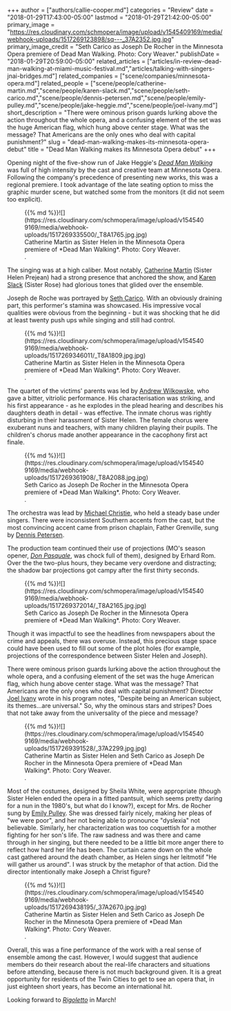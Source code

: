 +++
author = ["authors/callie-cooper.md"]
categories = "Review"
date = "2018-01-29T17:43:00-05:00"
lastmod = "2018-01-29T21:42:00-05:00"
primary_image = "https://res.cloudinary.com/schmopera/image/upload/v1545409169/media/webhook-uploads/1517269123898/sq---_37A2352.jpg.jpg"
primary_image_credit = "Seth Carico as Joseph De Rocher in the Minnesota Opera premiere of Dead Man Walking. Photo: Cory Weaver."
publishDate = "2018-01-29T20:59:00-05:00"
related_articles = ["articles/in-review-dead-man-walking-at-miami-music-festival.md","articles/talking-with-singers-jnai-bridges.md"]
related_companies = ["scene/companies/minnesota-opera.md"]
related_people = ["scene/people/catherine-martin.md","scene/people/karen-slack.md","scene/people/seth-carico.md","scene/people/dennis-petersen.md","scene/people/emily-pulley.md","scene/people/jake-heggie.md","scene/people/joel-ivany.md"]
short_description = "There were ominous prison guards lurking above the action throughout the whole opera, and a confusing element of the set was the huge American flag, which hung above center stage. What was the message? That Americans are the only ones who deal with capital punishment?"
slug = "dead-man-walking-makes-its-minnesota-opera-debut"
title = "Dead Man Walking makes its Minnesota Opera debut"
+++

Opening night of the five-show run of Jake Heggie's [*Dead Man Walking*](http://www.mnopera.org/season/2017-2018/dead-man-walking/) was full of high intensity by the cast and creative team at Minnesota Opera. Following the company's precedence of presenting new works, this was a regional premiere. I took advantage of the late seating option to miss the graphic murder scene, but watched some from the monitors (it did not seem too explicit).

<figure data-type="image">{{% md %}}![](https://res.cloudinary.com/schmopera/image/upload/v1545409169/media/webhook-uploads/1517269335500/_T8A1765.jpg.jpg)
<figcaption>Catherine Martin as Sister Helen in the Minnesota Opera premiere of *Dead Man Walking*. Photo: Cory Weaver.</figcaption>.
</figure>

The singing was at a high caliber. Most notably, [Catherine Martin](/scene/people/catherine-martin/) (Sister Helen Prejean) had a strong presence that anchored the show, and [Karen Slack](/scene/people/karen-slack/) (Sister Rose) had glorious tones that glided over the ensemble. 

Joseph de Roche was portrayed by [Seth Carico](/scene/people/seth-carico/). With an obviously draining part, this performer's stamina was showcased. His impressive vocal qualities were obvious from the beginning - but it was shocking that he did at least twenty push ups while singing and still had control. 

<figure data-type="image">{{% md %}}![](https://res.cloudinary.com/schmopera/image/upload/v1545409169/media/webhook-uploads/1517269346011/_T8A1809.jpg.jpg)
<figcaption>Catherine Martin as Sister Helen in the Minnesota Opera premiere of *Dead Man Walking*. Photo: Cory Weaver.</figcaption>.
</figure>

The quartet of the victims' parents was led by [Andrew Wilkowske](/scene/people/andrew-wilkowske/), who gave a bitter, vitriolic performance. His characterisation was striking, and his first appearance - as he explodes in the plead hearing and describes his daughters death in detail - was effective. The inmate chorus was rightly disturbing in their harassment of Sister Helen. The female chorus were exuberant nuns and teachers, with many children playing their pupils. The children's chorus made another appearance in the cacophony first act finale. 

<figure data-type="image">{{% md %}}![](https://res.cloudinary.com/schmopera/image/upload/v1545409169/media/webhook-uploads/1517269361908/_T8A2088.jpg.jpg)
<figcaption>Seth Carico as Joseph De Rocher in the Minnesota Opera premiere of *Dead Man Walking*. Photo: Cory Weaver.</figcaption>.
</figure>

The orchestra was lead by [Michael Christie](/michael-christie-new-opera-that-the-box-office-loves/), who held a steady base under singers. There were inconsistent Southern accents from the cast, but the most convincing accent came from prison chaplain, Father Grenville, sung by [Dennis Petersen](/scene/people/dennis-peterson/).

The production team continued their use of projections (MO's season opener, [*Don Pasquale*](/don-pasquale-a-colorful-season-starter-at-minnesota-opera/), was chock full of them), designed by Erhard Rom. Over the the two-plus hours, they became very overdone and distracting; the shadow bar projections got campy after the first thirty seconds.

<figure data-type="image">{{% md %}}![](https://res.cloudinary.com/schmopera/image/upload/v1545409169/media/webhook-uploads/1517269372014/_T8A2165.jpg.jpg)
<figcaption>Seth Carico as Joseph De Rocher in the Minnesota Opera premiere of *Dead Man Walking*. Photo: Cory Weaver.</figcaption>
</figure>

Though it was impactful to see the headlines from newspapers about the crime and appeals, there was overuse. Instead, this precious stage space could have been used to fill out some of the plot holes (for example, projections of the correspondence between Sister Helen and Joseph). 

There were ominous prison guards lurking above the action throughout the whole opera, and a confusing element of the set was the huge American flag, which hung above center stage. What was the message? That Americans are the only ones who deal with capital punishment? Director [Joel Ivany](/scene/people/joel-ivany/) wrote in his program notes, "Despite being an American subject, its themes...are universal." So, why the ominous stars and stripes? Does that not take away from the universality of the piece and message? 

<figure data-type="image">{{% md %}}![](https://res.cloudinary.com/schmopera/image/upload/v1545409169/media/webhook-uploads/1517269391528/_37A2299.jpg.jpg)
<figcaption>Catherine Martin as Sister Helen and Seth Carico as Joseph De Rocher in the Minnesota Opera premiere of *Dead Man Walking*. Photo: Cory Weaver.</figcaption>.
</figure>

Most of the costumes, designed by Sheila White, were appropriate (though Sister Helen ended the opera in a fitted pantsuit, which seems pretty daring for a nun in the 1980's, but what do I know?), except for Mrs. de Rocher sung by [Emily Pulley](http://www.mnopera.org/biography/emily-pulley/). She was dressed fairly nicely, making her pleas of "we were poor", and her not being able to pronounce "dyslexia" not believable. Similarly, her characterization was too coquettish for a mother fighting for her son's life. The raw sadness and was there and came through in her singing, but there needed to be a little bit more anger there to reflect how hard her life has been. The curtain came down on the whole cast gathered around the death chamber, as Helen sings her leitmotif "He will gather us around". I was struck by the metaphor of that action. Did the director intentionally make Joseph a Christ figure?

<figure data-type="image">{{% md %}}![](https://res.cloudinary.com/schmopera/image/upload/v1545409169/media/webhook-uploads/1517269438195/_37A2670.jpg.jpg)<figcaption>Catherine Martin as Sister Helen and Seth Carico as Joseph De Rocher in the Minnesota Opera premiere of *Dead Man Walking*. Photo: Cory Weaver.</figcaption>.
</figure>

Overall, this was a fine performance of the work with a real sense of ensemble among the cast. However, I would suggest that audience members do their research about the real-life characters and situations before attending, because there is not much background given. It is a great opportunity for residents of the Twin Cities to get to see an opera that, in just eighteen short years, has become an international hit. 

Looking forward to [*Rigoletto*](http://www.mnopera.org/season/2017-2018/rigoletto/) in March!
